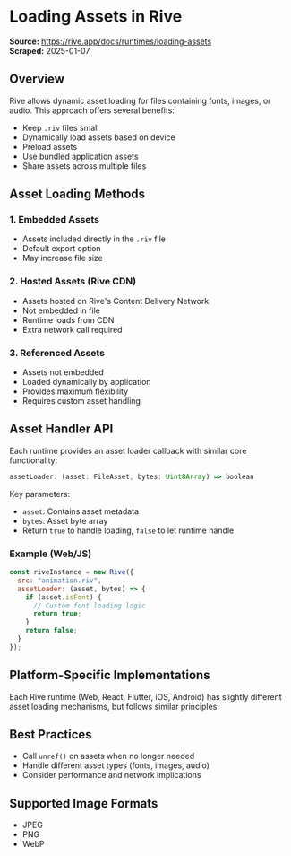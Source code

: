 # Loading Assets in Rive

**Source:** https://rive.app/docs/runtimes/loading-assets  
**Scraped:** 2025-01-07  

## Overview

Rive allows dynamic asset loading for files containing fonts, images, or audio. This approach offers several benefits:

- Keep `.riv` files small
- Dynamically load assets based on device
- Preload assets
- Use bundled application assets
- Share assets across multiple files

## Asset Loading Methods

### 1. Embedded Assets
- Assets included directly in the `.riv` file
- Default export option
- May increase file size

### 2. Hosted Assets (Rive CDN)
- Assets hosted on Rive's Content Delivery Network
- Not embedded in file
- Runtime loads from CDN
- Extra network call required

### 3. Referenced Assets
- Assets not embedded
- Loaded dynamically by application
- Provides maximum flexibility
- Requires custom asset handling

## Asset Handler API

Each runtime provides an asset loader callback with similar core functionality:

```javascript
assetLoader: (asset: FileAsset, bytes: Uint8Array) => boolean
```

Key parameters:
- `asset`: Contains asset metadata
- `bytes`: Asset byte array
- Return `true` to handle loading, `false` to let runtime handle

### Example (Web/JS)

```javascript
const riveInstance = new Rive({
  src: "animation.riv",
  assetLoader: (asset, bytes) => {
    if (asset.isFont) {
      // Custom font loading logic
      return true;
    }
    return false;
  }
});
```

## Platform-Specific Implementations

Each Rive runtime (Web, React, Flutter, iOS, Android) has slightly different asset loading mechanisms, but follows similar principles.

## Best Practices

- Call `unref()` on assets when no longer needed
- Handle different asset types (fonts, images, audio)
- Consider performance and network implications

## Supported Image Formats

- JPEG
- PNG
- WebP